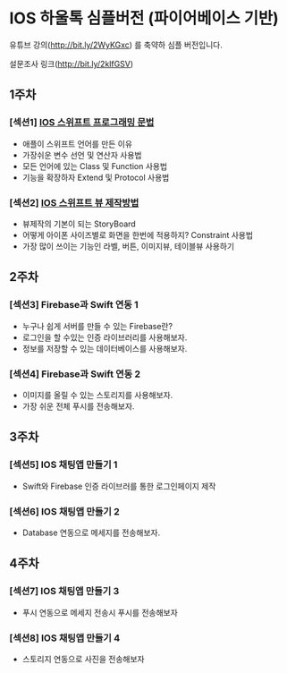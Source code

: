 # IOS 하울톡 심플버전 (파이어베이스 기반)
유튜브 강의(http://bit.ly/2WyKGxc) 를 축약하 심플 버전입니다.

설문조사 링크(http://bit.ly/2klfGSV)

## 1주차
### [섹션1] [IOS 스위프트 프로그래밍 문법](https://github.com/you6878/howltalk_ios_simple_version/blob/master/Guide/section_1/index.md)

- 애플이 스위프트 언어를 만든 이유
- 가장쉬운 변수 선언 및 연산자 사용법
- 모든 언어에 있는 Class 및 Function 사용법
- 기능을 확장하자 Extend 및 Protocol 사용법

### [섹션2] [IOS 스위프트 뷰 제작방법](https://github.com/you6878/howltalk_ios_simple_version/blob/master/Guide/section_2/index.md)
- 뷰제작의 기본이 되는 StoryBoard
- 어떻게 아이폰 사이즈별로 화면을 한번에 적용하지? Constraint 사용법
- 가장 많이 쓰이는 기능인 라벨, 버튼, 이미지뷰, 테이블뷰 사용하기

## 2주차
### [섹션3] Firebase과 Swift 연동 1
- 누구나 쉽게 서버를 만들 수 있는 Firebase란?
- 로그인을 할 수있는 인증 라이브러리를 사용해보자.
- 정보를 저장할 수 있는 데이터베이스를 사용해보자.

### [섹션4] Firebase과 Swift 연동 2
- 이미지를 올릴 수 있는 스토리지를 사용해보자.
- 가장 쉬운 전체 푸시를 전송해보자.

## 3주차

### [섹션5] IOS 채팅앱 만들기 1
- Swift와 Firebase 인증 라이브러를 통한 로그인페이지 제작

### [섹션6] IOS 채팅앱 만들기 2
- Database 연동으로 메세지를 전송해보자.

## 4주차

### [섹션7] IOS 채팅앱 만들기 3
- 푸시 연동으로 메세지 전송시 푸시를 전송해보자

### [섹션8] IOS 채팅앱 만들기 4
- 스토리지 연동으로 사진을 전송해보자
